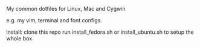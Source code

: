 My common dotfiles for Linux, Mac and Cygwin

e.g. my vim, terminal and font configs.

install:
clone this repo
run install_fedora.sh or install_ubuntu.sh to setup the whole box


